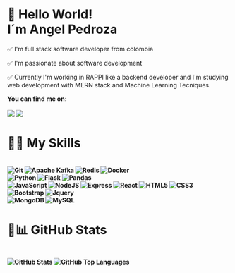 # 👋 Hello World!<br>I´m Angel Pedroza

✅ I'm full stack software developer from colombia

✅ I'm passionate about software development

✅ Currently I'm working in RAPPI like a backend developer and I'm studying web development with MERN stack and Machine Learning Tecniques.

<b>You can find me on:<b>
<br>
<br>
[<img src="https://img.shields.io/badge/linkedin-%230077B5.svg?&style=for-the-badge&logo=linkedin&logoColor=white"/>](https://www.linkedin.com/in/angel-omar-pedroza-cardenas-8189a0193/)
[<img src="https://img.shields.io/badge/-Twitter-informational?style=for-the-badge&logo=twitter&logoColor=white"/>](https://twitter.com/AngelPe67860063)

# 🏋️‍♂️ My Skills
<br>
<img src="https://img.shields.io/badge/git-%23fc6d26.svg?&style=for-the-badge&logo=git&logoColor=white" alt="Git"/>
<img src="https://img.shields.io/badge/kafka-black.svg?&style=for-the-badge&logo=apache&logoColor=white" alt="Apache Kafka"/>
<img src="https://img.shields.io/badge/redis-white.svg?&style=for-the-badge&logo=redis&logoColor=red" alt="Redis"/>
<img src="https://img.shields.io/badge/docker-blue.svg?&style=for-the-badge&logo=docker&logoColor=white" alt="Docker"/>

<br>
<img src="https://img.shields.io/badge/python-%233a75a5.svg?&style=for-the-badge&logo=python&logoColor=white" alt="Python"/>
<img src="https://img.shields.io/badge/Flask-000000?style=for-the-badge&logo=flask&logoColor=white" alt="Flask"/>
<img src="https://img.shields.io/badge/pandas-white.svg?&style=for-the-badge&logo=pandas&logoColor=black" alt="Pandas"/>
<br>
<img src="https://img.shields.io/badge/javascript-yellow.svg?&style=for-the-badge&logo=javascript&logoColor=%23f7de1e" alt="JavaScript"/>
<img src="https://img.shields.io/badge/node%2Ejs-%2362af43.svg?&style=for-the-badge&logo=node.js&logoColor=white" alt="NodeJS"/>
<img src="https://img.shields.io/badge/express-red.svg?&style=for-the-badge&logo=express&logoColor=white" alt="Express"/>
<img src="https://img.shields.io/badge/react-%2300c4e6.svg?&style=for-the-badge&logo=react&logoColor=white" alt="React"/>
<img src="https://img.shields.io/badge/html5-%23e34f26.svg?&style=for-the-badge&logo=html5&logoColor=white" alt="HTML5"/>
<img src="https://img.shields.io/badge/css3-%233573b5.svg?&style=for-the-badge&logo=css3&logoColor=white" alt="CSS3"/>
<img src="https://img.shields.io/badge/Bootstrap-563D7C?style=for-the-badge&logo=bootstrap&logoColor=white" alt="Bootstrap"/>
<img src="https://img.shields.io/badge/jQuery-0769AD?style=for-the-badge&logo=jquery&logoColor=white" alt="Jquery"/>
<br>
<img src="https://img.shields.io/badge/mongodb-%2368a14a.svg?&style=for-the-badge&logo=mongodb&logoColor=white" alt="MongoDB"/>
<img src="https://img.shields.io/badge/MySQL-00000F?style=for-the-badge&logo=mysql&logoColor=white" alt="MySQL"/>




# 🧍📊 GitHub Stats
<br>
<img src="https://jf-gh-stats.vercel.app/api?username=AngelPedroza&show_icons=true&count_private=true&title_color=3867D6&icon_color=3867D6" alt="GitHub Stats" align="top"/>
<img src="https://jf-gh-stats.vercel.app/api/top-langs/?username=AngelPedroza&layout=compact&hide=java&title_color=3867D6&icon_color=3867D6" alt="GitHub Top Languages" align="top"/>
